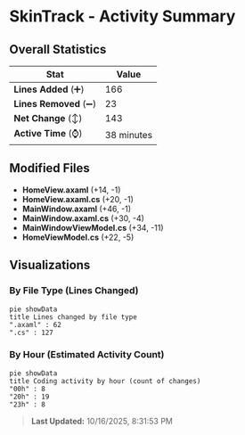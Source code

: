 # SkinTrack - Activity Summary 

## Overall Statistics

| Stat                   | Value                                                             |
| ---------------------- | ----------------------------------------------------------------- |
| **Lines Added** (➕)   | 166                                          |
| **Lines Removed** (➖) | 23                                        |
| **Net Change** (↕)    | 143                |
| **Active Time** (⌚)   | 38 minutes |


## Modified Files
- **HomeView.axaml** (+14, -1)
- **HomeView.axaml.cs** (+20, -1)
- **MainWindow.axaml** (+46, -1)
- **MainWindow.axaml.cs** (+30, -4)
- **MainWindowViewModel.cs** (+34, -11)
- **HomeViewModel.cs** (+22, -5)

## Visualizations

### By File Type (Lines Changed)

```mermaid
pie showData
title Lines changed by file type
".axaml" : 62
".cs" : 127
```

### By Hour (Estimated Activity Count)

```mermaid
pie showData
title Coding activity by hour (count of changes)
"00h" : 8
"20h" : 19
"23h" : 8
```


> **Last Updated:** 10/16/2025, 8:31:53 PM